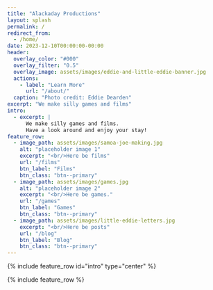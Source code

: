 ```yaml
---
title: "Alackaday Productions"
layout: splash
permalink: /
redirect_from:
  - /home/
date: 2023-12-10T00:00:00-00:00
header:
  overlay_color: "#000"
  overlay_filter: "0.5"
  overlay_image: assets/images/eddie-and-little-eddie-banner.jpg
  actions:
    - label: "Learn More"
      url: "/about/"
  caption: "Photo credit: Eddie Dearden"
excerpt: "We make silly games and films"
intro:
  - excerpt: |
      We make silly games and films.
      Have a look around and enjoy your stay!
feature_row:
  - image_path: assets/images/samoa-joe-making.jpg
    alt: "placeholder image 1"
    excerpt: "<br/>Here be films"
    url: "/films"
    btn_label: "Films"
    btn_class: "btn--primary"
  - image_path: assets/images/games.jpg
    alt: "placeholder image 2"
    excerpt: "<br/>Here be games."
    url: "/games"
    btn_label: "Games"
    btn_class: "btn--primary"
  - image_path: assets/images/little-eddie-letters.jpg
    excerpt: "<br/>Here be posts"
    url: "/blog"
    btn_label: "Blog"
    btn_class: "btn--primary"
---
```


{% include feature_row id="intro" type="center" %}

{% include feature_row %}
